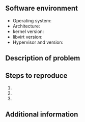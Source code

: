 <!-- See https://libvirt.org/bugs.html#how-to-file-high-quality-bug-reports -->

## Software environment
 - Operating system:
 - Architecture:
 - kernel version:
 - libvirt version:
 - Hypervisor and version:

## Description of problem

## Steps to reproduce
1.
2.
3.

## Additional information
<!-- Attach XML configs, logs, stack traces, etc. Compress the files if necessary -->
<!-- See https://libvirt.org/kbase/debuglogs.html on how to configure logging -->

